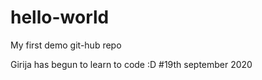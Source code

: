 # hello-world
My first demo git-hub repo

Girija has begun to learn to code :D #19th september 2020
